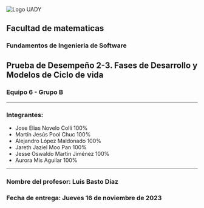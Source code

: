 
![Logo UADY](https://cdn.shopify.com/s/files/1/0536/1618/1433/files/uady-libreria-05.png?height=628&pad_color=ffffff&v=1617163791&width=1200)
## Facultad de matematicas
### Fundamentos de Ingenieria de Software
## Prueba de Desempeño 2-3. Fases de Desarrollo y Modelos de Ciclo de vida
### Equipo 6 - Grupo B

***
### Integrantes:
* Jose Elias Novelo Colli 100%
* Martín Jesús Pool Chuc 100%
* Alejandro López Maldonado 100%
* Jareth Jaziel Moo Pan 100%
* Jesse Oswaldo Martín Jiménez 100%
* Aurora Mis Aguilar 100%

***
### Nombre del profesor:  Luis Basto Díaz
### Fecha de entrega: Jueves 16 de noviembre de 2023
